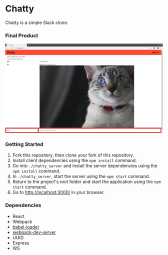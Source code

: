 # Chatty

Chatty is a simple Slack clone.

### Final Product

!["Screenshot of Chatty"](https://github.com/jackwbauer/Chatty/blob/master/build/Chatty.png)

### Getting Started

1. Fork this repository, then clone your fork of this repository.
2. Install client dependencies using the `npm install` command.
3. Go into `./chatty_server` and install the server dependencies using the `npm install` command.
4. In `./chatty_server`, start the server using the `npm start` command.
5. Return to the project's root folder and start the application using the `npm start` command.
6. Go to <http://localhost:3000/> in your browser.

### Dependencies

* React
* Webpack
* [babel-loader](https://github.com/babel/babel-loader)
* [webpack-dev-server](https://github.com/webpack/webpack-dev-server)
* UUID
* Express
* WS
